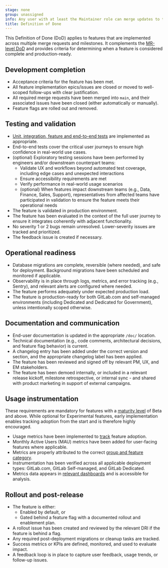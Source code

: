 ```yaml
---
stage: none
group: unassigned
info: Any user with at least the Maintainer role can merge updates to this content. For details, see https://docs.gitlab.com/development/development_processes/#development-guidelines-review.
title: Definition of Done
---
```


This Definition of Done (DoD) applies to features that are implemented across multiple merge requests and milestones. It complements the [MR-level DoD](contributing/merge_request_workflow.md#definition-of-done) and provides criteria for determining when a feature is considered complete and production-ready.

## Development completion

- Acceptance criteria for the feature has been met.
- All feature implementation epics/issues are closed or moved to well-scoped follow-ups with clear justification.
- All required merge requests have been merged into `main`, and their associated issues have been closed (either automatically or manually).
- Feature flags are rolled out and removed.

## Testing and validation

- [Unit, integration, feature and end-to-end tests](testing_guide/testing_levels.md) are implemented as appropriate.
- End-to-end tests cover the critical user journeys to ensure high confidence in real-world use cases.
- (optional) Exploratory testing sessions have been performed by engineers and/or downstream counterpart teams:
  - Validate UX and workflows beyond automated test coverage, including edge cases and unexpected interactions
  - Ensure accessibility requirements are met
  - Verify performance in real-world usage scenarios
  - (optional) When features impact downstream teams (e.g., Data, Finance, Sales, Support), representatives from affected teams have participated in validation to ensure the feature meets their operational needs
- The feature is validated in production environment.
- The feature has been evaluated in the context of the full user journey to ensure it integrates coherently with adjacent functionality.
- No severity 1 or 2 bugs remain unresolved. Lower-severity issues are tracked and prioritized.
- The feedback issue is created if necessary.

## Operational readiness

- Database migrations are complete, reversible (where needed), and safe for deployment. Background migrations have been scheduled and monitored if applicable.
- Observability is in place through logs, metrics, and error tracking (e.g., Sentry), and relevant alerts are configured where needed.
- The feature performs adequately under expected production load.
- The feature is production-ready for both GitLab.com and self-managed environments (including Dedicated and Dedicated for Government), unless intentionally scoped otherwise.

## Documentation and communication

- End-user documentation is updated in the appropriate `/doc/` location.
- Technical documentation (e.g., code comments, architectural decisions, and feature flag behavior) is current.
- A changelog entry has been added under the correct version and section, and the appropriate changelog label has been applied.
- The feature has been reviewed and signed off by relevant PM, UX, and EM stakeholders.
- The feature has been demoed internally, or included in a relevant release kickoff, milestone retrospective, or internal sync - and shared with product marketing in support of external campaigns.

## Usage instrumentation

These requirements are mandatory for features with a [maturity level](../policy/development_stages_support.md) of Beta and above. While optional for Experimental features, early implementation enables tracking adoption from the start and is therefore highly encouraged.

- Usage metrics have been implemented to [track](internal_analytics/_index.md) feature adoption.
- Monthly Active Users (MAU) metrics have been added for user-facing features where applicable.
- Metrics are properly attributed to the correct [group and feature category](https://handbook.gitlab.com/handbook/product/categories/lookup/).
- Instrumentation has been verified across all applicable deployment types: GitLab.com, GitLab Self-managed, and GitLab Dedicated.
- Metrics data appears in [relevant dashboards](internal_analytics/_index.md#data-discovery) and is accessible for analysis.

## Rollout and post-release

- The feature is either:
  - Enabled by default, or
  - Gated behind a feature flag with a documented rollout and enablement plan.
- A rollout issue has been created and reviewed by the relevant DRI if the feature is behind a flag.
- Any required post-deployment migrations or cleanup tasks are tracked.
- Success metrics or KPIs are defined, monitored, and used to evaluate impact.
- A feedback loop is in place to capture user feedback, usage trends, or follow-up issues.
